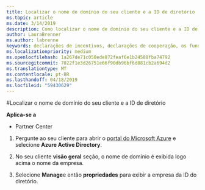 ```yaml
---
title: Localizar o nome de domínio do seu cliente e a ID de diretório | Partner Center
ms.topic: article
ms.date: 3/14/2019
description: Como localizar o nome de domínio do seu cliente e a ID de diretório ao enviar uma declaração
author: LauraBrenner
ms.author: labrenne
keywords: declarações de incentivos, declarações de cooperação, os fundos de cooperação, OSA, ISV, associação de receita, o nome de domínio, ID de diretório
ms.localizationpriority: medium
ms.openlocfilehash: 1a267de71c050ede872feaf6e1b24588fba74792
ms.sourcegitcommit: 7022f1e3d26751e66f90db96bf6d881cb2a694d2
ms.translationtype: MT
ms.contentlocale: pt-BR
ms.lasthandoff: 04/18/2019
ms.locfileid: "59430629"
---
```

#<a name="find-your-customers-domain-name-and-directory-id"></a>Localizar o nome de domínio do seu cliente e a ID de diretório

**Aplica-se a**

-  Partner Center

1.  Pergunte ao seu cliente para abrir o [portal do Microsoft Azure](https://ms.portal.azure.com/#home) e selecione **Azure Active Directory**. 

2.  No seu cliente **visão geral** seção, o nome de domínio é exibida logo acima o nome da empresa.  

3.  Selecione **Manage**e então **propriedades** para exibir a empresa da ID do diretório.
